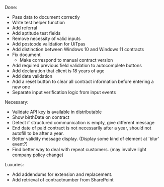 Done:

- Pass data to document correctly
- Write test helper function
- Add referral
- Add aptitude test fields
- Remove necessity of valid inputs
- Add postcode validation for UiTpas
- Add distinction between Windows 10 and Windows 11 contracts
- Fix document
	- Make correspond to manual contract version
- Add required previous field validation to autocomplete buttons
- Add declaration that client is 18 years of age
- Add date validation
- Add a reset button to clear all contract information before entering a new one
- Separate input verification logic from input events

Necessary:
- Validate API key is available in distributable
- Show birthDate on contract
- Detect if structured communication is empty, give different message
- End date of paid contract is not necessarily after a year, should not autofill to be after a year.
- Better validity message display. (Display some kind of element at 'blur' event?)
- Find better way to deal with repeat customers. (may involve light company policy change)

Luxuries:

- Add addendums for extension and replacement.
- Add retrieval of contractnumber from SharePoint